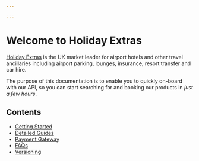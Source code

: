 ```yaml
---

---
```


# Welcome to Holiday Extras

[Holiday Extras](https://www.holidayextras.com/) is the UK market leader for airport hotels and other travel ancillaries including airport parking, lounges, insurance, resort transfer and car hire.

The purpose of this documentation is to enable you to quickly on-board with our API, so you can start searching for and booking our products in *just a few hours*.

## Contents

* [Getting Started](intro)
* [Detailed Guides](hxapi/)
* [Payment Gateway](/payment-gateway)
* [FAQs](/faq)
* [Versioning](/versioning)
